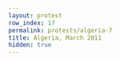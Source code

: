 ```yaml
---
layout: protest
row_index: 17
permalink: protests/algeria-7
title: Algeria, March 2011
hidden: true
---
```

